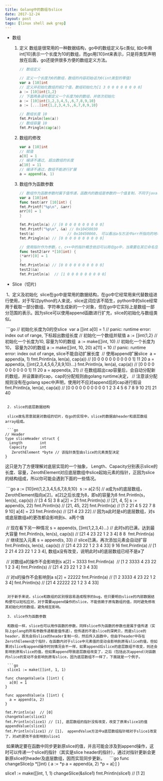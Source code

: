 ```yaml
---
title: Golang中的数组与slice
date: 2017-12-24
layout: post
tags: [linux shell awk grep]
---
```


*   数组
    1.  定义
        数组是很常用的一种数据结构，go中的数组定义与c类似, 如c中用int[10]表示一个长度为10的数组，而go用[10]int来表示，只是将类型声明放在后面，go还提供很多方便的数组定义方法。
        
        ```go
        // 数组定义

        // 定义一个长度为0的数组，数组的内容初始话为0(int类型的零值)
        var a [10]int
        // 定义并初始化数组的前2个值，数组初始化为[1 3 0 0 0 0 0 0 0 0]
        a := [10]int{1,2}
        // 下面两条语句都定义一个长度为0的数组，并依次初始化
        a := [10]int{1,2,3,4,5,,6,7,8,9,10}
        a := [...]int{1,2,3,4,5,,6,7,8,9,10}

        // 数组长度 10
        fmt.Prinln(len(a))
        // 数组容量 10
        fmt.Pringln(cap(a))
        ```
  
    2. 数组的修改
        
        ```go
        var a [10]int
        // 赋值
        a[0] = 1
        // 编译不通过, 超出数组的长度
        a[10] = 11
        // 编译不通过，数组不能进行扩展
        a = append(a, 1)
        ```
  
    3.  数组作为函数参数
        ```go
        // 数组作为函数参数时属于值传递，函数内的数组是参数的一个值复制，不同于java、c++等面向对象语言中数组参数的处理
        var a [10]int
        func test(arr [10]int) {
        fmt.Printf("%p\n", &arr)
        arr[0] = 1
        }

        fmt.Println(a) // [0 0 0 0 0 0 0 0 0 0]
        fmt.Printf("%p\n", &a) // 0x10450030 
        test(a)               // 0x10450060， 可以看出a与方法中arr所指向的地址是不一样的，arr是a的一个完整拷贝
        fmt.Pringln(a) // [0 0 0 0 0 0 0 0 0 0]

        // 使用指针作为参数，c、c++中的指针概念依旧可以用在go中，当需要在其它命名空间(如方法)中修改参数对应的外部变量值时，影使用指针作为参数
        func test2(arr *[10]int) {
        (*arr)[0] = 1
        }
        fmt.Println(a) // [0 0 0 0 0 0 0 0 0 0]
        test2(&a)
        fmt.Println(a)  // [1 0 0 0 0 0 0 0 0 0]
        ```

*   Slice（切片)

  1、定义及初始化
  slice在go中是常用的数据结构，在go中它经常用来代替数组进行使用，对于写过python的人来说，slice这词应该不陌生，python中的slice经常用于截取一部分数组、字符串生成新的一个对象，但在go中它实际上是数组一部分范围的表示。因为slice可以使用append函数进行扩充，slice的初始化与数组类似。
  

  ```go
  // 初始化长度为0的空slice
  var a []int
  a[0] = 1 // panic: runtime error: index out of range, 下标超出数组长度
  // 初始化一个数组并赋值
  a := []int{1,2}
  // 初始化一个长度为10, 容量为10的数组
  a := make([]int, 10)
  // 初始化一个长度为10， 容量为20的数组
  a := make([]int, 10, 20)
  a[11] = 10 // panic: runtime error: index out of range, slice不能自动扩展长度
  // 使用append扩展slice
  a = append(a, 1)
  fmt.Println(a, len(a), cap(a)) // [0 0 0 0 0 0 0 0 0 0 1] 11 20
  a = append(a, []int{2,3,4,5,6,7,8,9,10}...)
  fmt.Println(a, len(a), cap(a)) // [0 0 0 0 0 0 0 0 0 0 1] 11 20
  a = append(a, 21)
  // 在数组超出cap容量后，会自动分配新的数组，并设置新的cap，cap的分配规则由golang runtime决定，
  // 注意该分配规则没有在golang spec中声明，使用时不应对append后的cap进行假设
  fmt.Println(a, len(a), cap(a)) // [0 0 0 0 0 0 0 0 0 0 1 2 3 4 5 6 7 8 9 10 21] 21 40
  ```
  
  2. slice的底层数据结构
  
  slice故名思意就是对数组的切片，在go的实现中，slice的数据由header和底层数组array组成。
  
  ```go
  // Header
  type sliceHeader struct {
    Length        int
    Capacity      int
    ZerothElement *byte // 该指针类型由slice的元素类型决定
  }
  ```
  
  这只是为了方便理解对底层实现的一个抽象， Length、Capacity分别表示slice的长度、容量，ZerothElement对应底层数组中slice起始元素的指针，正因为slice的结构组成，所以你可能会遇到下面的一些情况。
  
  ```go
  a := [10]int{1,2,3,4,5,6,7,8,9,10}
  s := a[2:5]
  // a成为s的底层数组，ZerothElement指向a[2]，a[2]之后长度为8，即s的容量为8
  fmt.Println(s， len(s), cap(s)) // [3 4 5] 3 8
  a[2] = 21
  fmt.Println(s) // [21, 4, 5]
  s := append(s, 22)
  fmt.Println(s) // [21, 45, 22]
  fmt.Println(a) // [1 2 21 4 5 22 7 8 9 10]
  a[4] = 23
  fmt.Println(s) // [21 4 23 22]
  // 因为a此时是s的底层数组，对s或底层数组a的更改都会影响到s、a两个值
  
  // 现在看下另一种情况
  s = append(s, []int{1,2,3,4}...)
  // 此时s的已满，达到最大容量
  fmt.Println(s, len(s), cap(s)) // [21 4 23 22 1 2 3 4] 8 8
  fmt.Println(a)
  // 继续加入元素
  s = append(s, 33)
  // slice已满，再次添加元素会自动扩容
  fmt.Println(s, len(s), cap(s))  // [21 4 23 22 1 2 3 4 33] 9 16
  fmt.Println(a)  // [1 2 21 4 23 22 1 2 3 4], 数组a没有改变，说明此时s的底层数组已经不是a了
  
  // 对数组a的操作不会影响到s
  a[2] = 3333
  fmt.Println(a)  // [1 2 3333 4 23 22 1 2 3 4]
  fmt.Println(s) // [21 4 23 22 1 2 3 4 33]
  
  // 对s的操作不会影响到a
  s[2] = 22222
  fmt.Println(a) // [1 2 3333 4 23 22 1 2 3 4]
  fmt.Println(s) // [21 4 22222 22 1 2 3 4 33]
  ```
  
  对于新手来说，slice和数组的区别很容易造成程序的bug，但只要明白slice的内部数据结构便可以轻松应对，对于需要append操作的slice，不能依赖于原有数组的值，同时避免修改其初始化时的数组，避免相互影响。
  
  3. slice作为函数参数

  和数组一样，slice也可以用作函数的参数，同样slice作为函数的参数也是属于值传递（实际上golang的所有参数传递都是值传递），但传递的不是slice的深拷贝，而是slice的header，首先会将slice的header复制一份，然后传入函数中，但由于header中存在ZerothElemen这个指针，在函数内对于slice中元素值的变动会影响到原有slice的值，但如果对slice有append操作时则情况会不一样，如果append后slice的底层数组不改变，则还会影响到原有slice的值，但如果append导致底层数组改变了，之后（包括此次append)对函数内slice的变动不会影响到原有slice，因为底层数组不一样了，下面就是一个例子。
  
  ```go
  slice1 := make([]int, 1, 1)
  
  func changeValue(a []int) {
    a[0] = 1
  }
  
  func appendValue(a []int) {
    a = append(a, 2)
  }
  
  fmt.Println(a)  // [0]
  changeValue(slice1)
  fmt.Println(slice1) // [1], 底层数组的指针没有改变，改变了原来slice1的值
  appendValue(slice1)
  fmt.Println(slice1) // [1]， appendValue方法中a底层数组指针相对于slice1改变了，对a的更改不会影响到slice1
  ```
  
  如果确定要在函数中同步更新原slice的值，并且可能会涉及到append操作，这时可以传递一个slice的指针（其实是slice header的指针），通过对指针更新会更新原slice的header及底层数组，因而实现同步更新。
  
  ```go
  func changeSlice(p *[]int) {
    a := *p
    a = append(a, 2)
    *p = a[:]
  }
  
  slice1 := make([]int, 1, 1)
  changeSlice(&slice1)
  fmt.Println(slice1) // [1 2]
  ```
